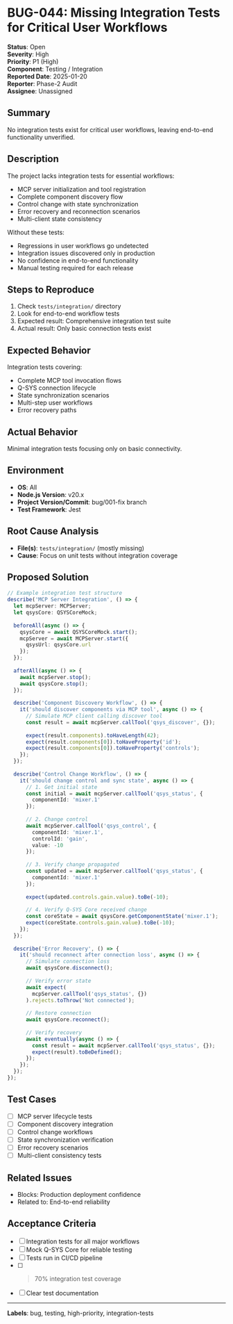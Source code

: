 # BUG-044: Missing Integration Tests for Critical User Workflows

**Status**: Open  
**Severity**: High  
**Priority**: P1 (High)  
**Component**: Testing / Integration  
**Reported Date**: 2025-01-20  
**Reporter**: Phase-2 Audit  
**Assignee**: Unassigned  

## Summary
No integration tests exist for critical user workflows, leaving end-to-end functionality unverified.

## Description
The project lacks integration tests for essential workflows:
- MCP server initialization and tool registration
- Complete component discovery flow
- Control change with state synchronization
- Error recovery and reconnection scenarios
- Multi-client state consistency

Without these tests:
- Regressions in user workflows go undetected
- Integration issues discovered only in production
- No confidence in end-to-end functionality
- Manual testing required for each release

## Steps to Reproduce
1. Check `tests/integration/` directory
2. Look for end-to-end workflow tests
3. Expected result: Comprehensive integration test suite
4. Actual result: Only basic connection tests exist

## Expected Behavior
Integration tests covering:
- Complete MCP tool invocation flows
- Q-SYS connection lifecycle
- State synchronization scenarios
- Multi-step user workflows
- Error recovery paths

## Actual Behavior
Minimal integration tests focusing only on basic connectivity.

## Environment
- **OS**: All
- **Node.js Version**: v20.x
- **Project Version/Commit**: bug/001-fix branch
- **Test Framework**: Jest

## Root Cause Analysis
- **File(s)**: `tests/integration/` (mostly missing)
- **Cause**: Focus on unit tests without integration coverage

## Proposed Solution
```typescript
// Example integration test structure
describe('MCP Server Integration', () => {
  let mcpServer: MCPServer;
  let qsysCore: QSYSCoreMock;
  
  beforeAll(async () => {
    qsysCore = await QSYSCoreMock.start();
    mcpServer = await MCPServer.start({
      qsysUrl: qsysCore.url
    });
  });
  
  afterAll(async () => {
    await mcpServer.stop();
    await qsysCore.stop();
  });
  
  describe('Component Discovery Workflow', () => {
    it('should discover components via MCP tool', async () => {
      // Simulate MCP client calling discover tool
      const result = await mcpServer.callTool('qsys_discover', {});
      
      expect(result.components).toHaveLength(42);
      expect(result.components[0]).toHaveProperty('id');
      expect(result.components[0]).toHaveProperty('controls');
    });
  });
  
  describe('Control Change Workflow', () => {
    it('should change control and sync state', async () => {
      // 1. Get initial state
      const initial = await mcpServer.callTool('qsys_status', {
        componentId: 'mixer.1'
      });
      
      // 2. Change control
      await mcpServer.callTool('qsys_control', {
        componentId: 'mixer.1',
        controlId: 'gain',
        value: -10
      });
      
      // 3. Verify change propagated
      const updated = await mcpServer.callTool('qsys_status', {
        componentId: 'mixer.1'
      });
      
      expect(updated.controls.gain.value).toBe(-10);
      
      // 4. Verify Q-SYS Core received change
      const coreState = await qsysCore.getComponentState('mixer.1');
      expect(coreState.controls.gain.value).toBe(-10);
    });
  });
  
  describe('Error Recovery', () => {
    it('should reconnect after connection loss', async () => {
      // Simulate connection loss
      await qsysCore.disconnect();
      
      // Verify error state
      await expect(
        mcpServer.callTool('qsys_status', {})
      ).rejects.toThrow('Not connected');
      
      // Restore connection
      await qsysCore.reconnect();
      
      // Verify recovery
      await eventually(async () => {
        const result = await mcpServer.callTool('qsys_status', {});
        expect(result).toBeDefined();
      });
    });
  });
});
```

## Test Cases
- [ ] MCP server lifecycle tests
- [ ] Component discovery integration
- [ ] Control change workflows
- [ ] State synchronization verification
- [ ] Error recovery scenarios
- [ ] Multi-client consistency tests

## Related Issues
- Blocks: Production deployment confidence
- Related to: End-to-end reliability

## Acceptance Criteria
- [ ] Integration tests for all major workflows
- [ ] Mock Q-SYS Core for reliable testing
- [ ] Tests run in CI/CD pipeline
- [ ] >70% integration test coverage
- [ ] Clear test documentation

---
**Labels**: bug, testing, high-priority, integration-tests